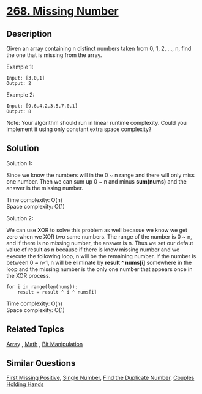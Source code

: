 # [268. Missing Number](https://leetcode.com/problems/missing-number)

## Description

Given an array containing n distinct numbers taken from 0, 1, 2, ..., n, find the one that is missing from the array.

Example 1:

```
Input: [3,0,1]
Output: 2
```

Example 2:

```
Input: [9,6,4,2,3,5,7,0,1]
Output: 8
```

Note:
Your algorithm should run in linear runtime complexity. Could you implement it using only constant extra space complexity?

## Solution

Solution 1:

Since we know the numbers will in the 0 ~ n range and there will only miss one number. Then we can sum up 0 ~ n and minus **sum(nums)** and the answer is the missing number.

Time complexity: O(n)<br>
Space complexity: O(1)

Solution 2:

We can use XOR to solve this problem as well becasue we know we get zero when we XOR two same numbers. The range of the number is 0 ~ n, and if there is no missing number, the answer is n. Thus we set our defaut value of result as n because if there is know missing number and we execute the following loop, n will be the remaining number. If the number is between 0 ~ n-1, n will be eliminate by **result ^ nums[i]** somewhere in the loop and the missing number is the only one number that appears once in the XOR process.

```
for i in range(len(nums)):
    result = result ^ i ^ nums[i]
```

Time complexity: O(n)<br>
Space complexity: O(1)

## Related Topics

[Array](https://leetcode.com/tag/array/) , [Math](https://leetcode.com/tag/math/) , [Bit Manipulation](https://leetcode.com/tag/bit-manipulation/) 

## Similar Questions

[First Missing Positive](https://leetcode.com/problems/first-missing-positive/), [Single Number](https://leetcode.com/problems/single-number/), [Find the Duplicate Number](https://leetcode.com/problems/find-the-duplicate-number/), [Couples Holding Hands](https://leetcode.com/problems/couples-holding-hands/)
